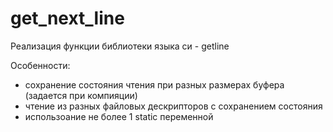 # get_next_line
Реализация функции библиотеки языка си - getline

Особенности:
- сохранение состояния чтения при разных размерах буфера (задается при компияции)
- чтение из разных файловых дескрипторов с сохранением состояния
- использоание не более 1 static переменной
